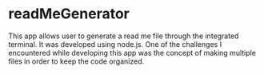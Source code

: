 # readMeGenerator

This app allows user to generate a read me file through the integrated terminal. It was developed using node.js. One of the challenges I encountered while developing this app was the concept of making multiple files in order to keep the code organized. 
